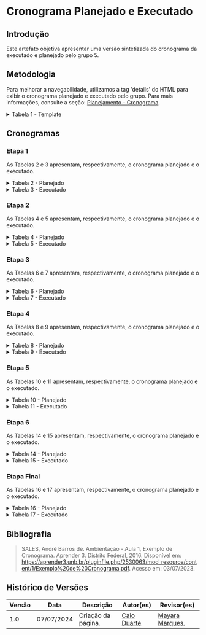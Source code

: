 # Cronograma Planejado e Executado

## Introdução

Este artefato objetiva apresentar uma versão sintetizada do cronograma da executado e planejado pelo grupo 5.

## Metodologia

Para melhorar a navegabilidade, utilizamos a tag 'details' do HTML para exibir o cronograma planejado e executado pelo grupo. Para mais informações, consulte a seção: <a href="./../Planejamento/Cronograma.md">Planejamento - Cronograma</a>.

<details>

<summary> Tabela 1 - Template </summary>

<center>

<table>
    <tr>
        <td>Atividade</td>
        <td>Período de Desenvolvimento</td>
        <td>Responsáveis</td>
        <td>Período de Revisão</td>
        <td>Revisores</td>
    </tr>
    <tr>
        <td>*Descreva a atividade*</td>
        <td>Início: DD/MM  Fim: DD/MM</td>
        <td><a href="#">Nome 1</a>, <a href="#">Nome 2</a></td>
        <td>Início: DD/MM  Fim: DD/MM</td>
        <td><a href="#">Revisor 1</a>, <a href="#">Revisor 2</a></td>
    </tr>
    <tr>
        <td>*Outra atividade*</td>
        <td>Início: DD/MM  Fim: DD/MM</td>
        <td><a href="#">Nome 3</a></td>
        <td>Início: DD/MM  Fim: DD/MM</td>
        <td><a href="#">Revisor 3</a></td>
    </tr>
</table>

<font>Fonte: <a href='https://github.com/caioduart3'>Caio Duarte</a></font>

</center>

</details>

## Cronogramas

### Etapa 1

As Tabelas 2 e 3 apresentam, respectivamente, o cronograma planejado e o executado.

<details>

<summary> Tabela 2 - Planejado </summary>

<center>

<table>
    <tr>
        <td>Atividade</td>
        <td>Período de Desenvolvimento</td>
        <td>Responsáveis</td>
        <td>Revisão</td>
        <td>Revisores</td>
    </tr>
    <tr>
        <td>Selecionar app</td>
        <td>Início: 25/03  Fim: 09/04</td>
        <td><a href="https://github.com/caioduart3">Caio Duarte</a>, <a href="https://github.com/GabrielSPinto">Gabriel Pinto</a>, <a href="https://github.com/joaofmoreiraa">João Félix</a>, <a href="https://github.com/felixlaryssa">Laryssa Felix</a>, <a href="https://github.com/LeticiaMonteiroo">Letícia Monteiro</a>, <a href="https://github.com/ludmilaaysha">Ludmila Nunes</a> e <a href="https://github.com/maymarquee">Mayara Marques</a></td>
        <td>Início: 09/04  Fim: 09/04</td>
        <td><a href="https://github.com/GabrielSPinto">Gabriel Pinto</a></td>
    </tr>
    <tr>
        <td>Selecionar ferramentas do projeto</td>
        <td>Início: 06/04  Fim: 12/04</td>
        <td><a href="https://github.com/GabrielSPinto">Gabriel Pinto</a></td>
        <td>Início: 12/04  Fim: 12/04</td>
        <td><a href="https://github.com/maymarquee">Mayara Marques</a></td>
    </tr>
    <tr>
        <td>Elaboração do cronograma</td>
        <td>Início: 09/04  Fim: 12/04</td>
        <td><a href="https://github.com/joaofmoreiraa">João Félix</a> e <a href="https://github.com/felixlaryssa">Laryssa Felix</a></td>
        <td>Início: 12/04  Fim: 12/04</td>
        <td><a href="https://github.com/LeticiaMonteiroo">Letícia Monteiro</a></td>
    </tr>
    <tr>
        <td>Construção do Rich Picture</td>
        <td>Início: 09/04  Fim: 12/04</td>
        <td><a href="https://github.com/ludmilaaysha">Ludmila Nunes</a></td>
        <td>Início: 12/04  Fim: 12/04</td>
        <td><a href="https://github.com/felixlaryssa">Laryssa Felix</a></td>
    </tr>
    <tr>
        <td>Documentação da equipe</td>
        <td>Início: 09/04  Fim: 12/04</td>
        <td>
        <a href="https://github.com/caioduart3">Caio Duarte</a>, <a href="https://github.com/GabrielSPinto">Gabriel Pinto</a>, <a href="https://github.com/joaofmoreiraa">João Félix</a> , <a href="https://github.com/felixlaryssa">Laryssa Felix</a>, <a href="https://github.com/LeticiaMonteiroo">Letícia Monteiro</a>, <a href="https://github.com/ludmilaaysha">Ludmila Nunes</a> e <a href="https://github.com/maymarquee">Mayara Marques</a>
        </td>
        <td>Início: 12/04  Fim: 12/04</td>
        <td><a href="https://github.com/joaofmoreiraa">João Félix</a></td>
    </tr>
    <tr>
        <td>Implementar GitPage</td>
        <td>Início: 09/04  Fim: 12/04</td>
        <td><a href="https://github.com/caioduart3">Caio Duarte</a>, <a href="https://github.com/LeticiaMonteiroo">Letícia Monteiro</a>, <a href="https://github.com/maymarquee">Mayara Marques</a></td>
        <td>Início: 12/04  Fim: 12/04</td>
        <td><a href="https://github.com/ludmilaaysha">Ludmila Nunes</a></td>
    </tr>
    <tr>
        <td>Gravar apresentação</td>
        <td>Início: 13/04  Fim: 13/04</td>
        <td><a href="https://github.com/caioduart3">Caio Duarte</a>, <a href="https://github.com/GabrielSPinto">Gabriel Pinto</a>, <a href="https://github.com/joaofmoreiraa">João Félix</a>, <a href="https://github.com/felixlaryssa">Laryssa Felix</a>, <a href="https://github.com/LeticiaMonteiroo">Letícia Monteiro</a>, <a href="https://github.com/ludmilaaysha">Ludmila Nunes</a> e <a href="https://github.com/maymarquee">Mayara Marques</a></td>
        <td>Início: 13/04  Fim: 13/04</td>
        <td><a href="https://github.com/maymarquee">Mayara Marques</a></td>
    </tr>
    <tr>
        <td>Correção pós Inspeção do grupo 4</td>
        <td>Início: 14/04  Fim: 15/04</td>
        <td><a href="https://github.com/caioduart3">Caio Duarte</a>, <a href="https://github.com/GabrielSPinto">Gabriel Pinto</a>, <a href="https://github.com/joaofmoreiraa">João Félix</a> , <a href="https://github.com/felixlaryssa">Laryssa Felix</a>, <a href="https://github.com/LeticiaMonteiroo">Letícia Monteiro</a>, <a href="https://github.com/ludmilaaysha">Ludmila Nunes</a> e <a href="https://github.com/maymarquee">Mayara Marques</a></td>
        <td>Início: 15/04  Fim: 15/04</td>
        <td><a href="https://github.com/caioduart3">Caio Duarte</a></td>
    </tr>
    <tr>
        <td>Correção pós apresentação</td>
        <td>Início: 16/04  Fim: 18/04</td>
        <td><a href="https://github.com/caioduart3">Caio Duarte</a>, <a href="https://github.com/GabrielSPinto">Gabriel Pinto</a>, <a href="https://github.com/joaofmoreiraa">João Félix</a>, <a href="https://github.com/felixlaryssa">Laryssa Felix</a>, <a href="https://github.com/LeticiaMonteiroo">Letícia Monteiro</a>, <a href="https://github.com/ludmilaaysha">Ludmila Nunes</a> e <a href="https://github.com/maymarquee">Mayara Marques</a></td>
        <td>Início: 18/04  Fim: 18/04</td>
        <td><a href="https://github.com/GabrielSPinto">Gabriel Pinto</a></td>
    </tr>
</table>

<font>Fonte: <a href='https://github.com/caioduart3'>Caio Duarte</a></font>

</center>

</details>

<details>

<summary> Tabela 3 - Executado </summary>

<center>
<table>
    <tr>
        <td>Atividade</td>
        <td>Período de Desenvolvimento</td>
        <td>Responsáveis</td>
        <td>Revisão</td>
        <td>Revisores</td>
    </tr>
    <tr>
        <td>Selecionar app</td>
        <td>Início: 25/03  Fim: 09/04</td>
        <td><a href="https://github.com/caioduart3">Caio Duarte</a>, <a href="https://github.com/GabrielSPinto">Gabriel Pinto</a>, <a href="https://github.com/joaofmoreiraa">João Félix</a>, <a href="https://github.com/felixlaryssa">Laryssa Felix</a>, <a href="https://github.com/LeticiaMonteiroo">Letícia Monteiro</a>, <a href="https://github.com/ludmilaaysha">Ludmila Nunes</a> e <a href="https://github.com/maymarquee">Mayara Marques</a></td>
        <td>Início: 09/04  Fim: 09/04</td>
        <td><a href="https://github.com/GabrielSPinto">Gabriel Pinto</a></td>
    </tr>
    <tr>
        <td>Selecionar ferramentas do projeto</td>
        <td>Início: 06/04  Fim: 12/04</td>
        <td><a href="https://github.com/GabrielSPinto">Gabriel Pinto</a></td>
        <td>Início: 12/04  Fim: 12/04</td>
        <td><a href="https://github.com/caioduart3">Caio Duarte</a></td>
    </tr>
    <tr>
        <td>Elaboração do cronograma</td>
        <td>Início: 09/04  Fim: 12/04</td>
        <td><a href="https://github.com/joaofmoreiraa">João Félix</a> e <a href="https://github.com/felixlaryssa">Laryssa Felix</a></td>
        <td>Início: 12/04  Fim: 12/04</td>
        <td><a href="https://github.com/LeticiaMonteiroo">Letícia Monteiro</a></td>
    </tr>
    <tr>
        <td>Construção do Rich Picture</td>
        <td>Início: 09/04  Fim: 12/04</td>
        <td><a href="https://github.com/ludmilaaysha">Ludmila Nunes</a></td>
        <td>Início: 12/04  Fim: 12/04</td>
        <td><a href="https://github.com/felixlaryssa">Laryssa Felix</a></td>
    </tr>
    <tr>
        <td>Documentação da equipe</td>
        <td>Início: 09/04  Fim: 12/04</td>
        <td><a href="https://github.com/caioduart3">Caio Duarte</a>, <a href="https://github.com/GabrielSPinto">Gabriel Pinto</a>, <a href="https://github.com/joaofmoreiraa">João Félix</a>, <a href="https://github.com/felixlaryssa">Laryssa Felix</a>, <a href="https://github.com/LeticiaMonteiroo">Letícia Monteiro</a>, <a href="https://github.com/ludmilaaysha">Ludmila Nunes</a> e <a href="https://github.com/maymarquee">Mayara Marques</a></td>
        <td>Início: 12/04  Fim: 12/04</td>
        <td><a href="https://github.com/joaofmoreiraa">João Félix</a></td>
    </tr>
    <tr>
        <td>Implementar GitPage</td>
        <td>Início: 09/04  Fim: 12/04</td>
        <td><a href="https://github.com/caioduart3">Caio Duarte</a>, <a href="https://github.com/LeticiaMonteiroo">Letícia Monteiro</a>, <a href="https://github.com/maymarquee">Mayara Marques</a></td>
        <td>Início: 12/04  Fim: 12/04</td>
        <td><a href="https://github.com/ludmilaaysha">Ludmila Nunes</a></td>
    </tr>
    <tr>
        <td>Gravar apresentação</td>
        <td>Início: 13/04  Fim: 13/04</td>
        <td><a href="https://github.com/caioduart3">Caio Duarte</a>, <a href="https://github.com/GabrielSPinto">Gabriel Pinto</a>, <a href="https://github.com/joaofmoreiraa">João Félix</a>, <a href="https://github.com/felixlaryssa">Laryssa Felix</a>, <a href="https://github.com/LeticiaMonteiroo">Letícia Monteiro</a>, <a href="https://github.com/ludmilaaysha">Ludmila Nunes</a> e <a href="https://github.com/maymarquee">Mayara Marques</a></td>
        <td>Início: 13/04  Fim: 13/04</td>
        <td><a href="https://github.com/maymarquee">Mayara Marques</a></td>
    </tr>
    <tr>
        <td>Correção pós Inspeção do grupo 4</td>
        <td>Início: 14/04  Fim: 15/04</td>
        <td><a href="https://github.com/caioduart3">Caio Duarte</a>, <a href="https://github.com/GabrielSPinto">Gabriel Pinto</a>, <a href="https://github.com/joaofmoreiraa">João Félix</a>, <a href="https://github.com/felixlaryssa">Laryssa Felix</a>, <a href="https://github.com/LeticiaMonteiroo">Letícia Monteiro</a>, <a href="https://github.com/ludmilaaysha">Ludmila Nunes</a> e <a href="https://github.com/maymarquee">Mayara Marques</a></td>
        <td>Início: 15/04  Fim: 15/04</td>
        <td><a href="https://github.com/caioduart3">Caio Duarte</a></td>
    </tr>
    <tr>
        <td>Correção pós apresentação</td>
        <td>Início: 16/04  Fim: 18/04</td>
        <td><a href="https://github.com/caioduart3">Caio Duarte</a>, <a href="https://github.com/GabrielSPinto">Gabriel Pinto</a>, <a href="https://github.com/joaofmoreiraa">João Félix</a>, <a href="https://github.com/felixlaryssa">Laryssa Felix</a>, <a href="https://github.com/LeticiaMonteiroo">Letícia Monteiro</a>, <a href="https://github.com/ludmilaaysha">Ludmila Nunes</a> e <a href="https://github.com/maymarquee">Mayara Marques</a></td>
        <td>Início: 18/04  Fim: 18/04</td>
        <td><a href="https://github.com/GabrielSPinto">Gabriel Pinto</a></td>
    </tr>
</table>

<font>Fonte: <a href='https://github.com/caioduart3'>Caio Duarte</a></font>

</center>

</details>

### Etapa 2

As Tabelas 4 e 5 apresentam, respectivamente, o cronograma planejado e o executado.

<details>

<summary> Tabela 4 - Planejado </summary>

<center>

<table>
    <tr>
        <td>Atividade</td>
        <td>Período de Desenvolvimento</td>
        <td>Responsáveis</td>
        <td>Revisão</td>
        <td>Revisores</td>
    </tr>
    <tr>
        <td>Desenvolvimento de personas e levantamento de perfis de usuários</td>
        <td>Início: 13/04 Fim: 17/04</td>
        <td><a href="https://github.com/caioduart3">Caio Duarte</a> e <a href="https://github.com/GabrielSPinto">Gabriel Pinto</a></td>
        <td>Início: 17/04 Fim: 17/04</td>
        <td><a href="https://github.com/maymarquee">Mayara Marques</a></td>
    </tr>
    <tr>
        <td>Estudo das técnicas de elicitação e definição das utilizadas no projeto</td>
        <td>Início: 17/04 Fim: 18/04</td>
        <td><a href="https://github.com/joaofmoreiraa">João Félix</a>, <a href="https://github.com/felixlaryssa">Laryssa Felix</a> e <a href="https://github.com/LeticiaMonteiroo">Letícia Monteiro</a></td>
        <td>Início: 18/04 Fim: 18/04</td>
        <td><a href="https://github.com/GabrielSPinto">Gabriel Pinto</a></td>
    </tr>
    <tr>
        <td>Sessão de brainstorming para elicitação de requisitos</td>
        <td>Início: 19/04 Fim: 20/04</td>
        <td><a href="https://github.com/caioduart3">Caio Duarte</a>, <a href="https://github.com/GabrielSPinto">Gabriel Pinto</a>, <a href="https://github.com/joaofmoreiraa">João Félix</a>, <a href="https://github.com/felixlaryssa">Laryssa Felix</a>, <a href="https://github.com/LeticiaMonteiroo">Letícia Monteiro</a>, <a href="https://github.com/ludmilaaysha">Ludmila Nunes</a> e <a href="https://github.com/maymarquee">Mayara Marques</a></td>
        <td>Início: 20/04 Fim: 20/04</td>
        <td><a href="https://github.com/joaofmoreiraa">João Félix</a></td>
    </tr>
    <tr>
        <td>Reflexão individual sobre requisitos (introspecção)</td>
        <td>Início: 21/04 Fim: 21/04</td>
        <td><a href="https://github.com/caioduart3">Caio Duarte</a>, <a href="https://github.com/GabrielSPinto">Gabriel Pinto</a>, <a href="https://github.com/joaofmoreiraa">João Félix</a>, <a href="https://github.com/felixlaryssa">Laryssa Felix</a>, <a href="https://github.com/LeticiaMonteiroo">Letícia Monteiro</a>, <a href="https://github.com/ludmilaaysha">Ludmila Nunes</a> e <a href="https://github.com/maymarquee">Mayara Marques</a></td>
        <td>Início: 22/04 Fim: 22/04</td>
        <td><a href="https://github.com/felixlaryssa">Laryssa Felix</a></td>
    </tr>
    <tr>
        <td>Realização de entrevistas para levantamento de requisitos</td>
        <td>Início: 22/04 Fim: 22/04</td>
        <td><a href="https://github.com/caioduart3">Caio Duarte</a>, <a href="https://github.com/GabrielSPinto">Gabriel Pinto</a>, <a href="https://github.com/joaofmoreiraa">João Félix</a>, <a href="https://github.com/felixlaryssa">Laryssa Felix</a>, <a href="https://github.com/LeticiaMonteiroo">Letícia Monteiro</a>, <a href="https://github.com/ludmilaaysha">Ludmila Nunes</a> e <a href="https://github.com/maymarquee">Mayara Marques</a></td>
        <td>Início: 23/04 Fim: 23/04</td>
        <td><a href="https://github.com/LeticiaMonteiroo">Letícia Monteiro</a></td>
    </tr>
    <tr>
        <td>Estudo das técnicas de priorização e seleção para o projeto</td>
        <td>Início: 23/04 Fim: 23/04</td>
        <td><a href="https://github.com/LeticiaMonteiroo">Letícia Monteiro</a> e <a href="https://github.com/ludmilaaysha">Ludmila Nunes</a></td>
        <td>Início: 24/04 Fim: 24/04</td>
        <td><a href="https://github.com/ludmilaaysha">Ludmila Nunes</a></td>
    </tr>
    <tr>
        <td>Aplicação das técnicas de priorização de requisitos escolhidas pela equipe</td>
        <td>Início: 24/04 Fim: 25/04</td>
        <td><a href="https://github.com/maymarquee">Mayara Marques</a> e <a href="https://github.com/caioduart3">Caio Duarte</a></td>
        <td>Início: 25/04 Fim: 25/04</td>
        <td><a href="https://github.com/GabrielSPinto">Gabriel Pinto</a></td>
    </tr>
    <tr>
        <td>Observação direta para coleta de requisitos</td>
        <td>Início: 26/04 Fim: 28/04</td>
        <td><a href="https://github.com/GabrielSPinto">Gabriel Pinto</a> e <a href="https://github.com/joaofmoreiraa">João Félix</a></td>
        <td>Início: 28/04 Fim: 28/04</td>
        <td><a href="https://github.com/caioduart3">Caio Duarte</a></td>
    </tr>
    <tr>
        <td>Gravar Apresentação</td>
        <td>Início: 29/04 Fim: 29/04</td>
        <td><a href="https://github.com/caioduart3">Caio Duarte</a>, <a href="https://github.com/GabrielSPinto">Gabriel Pinto</a>, <a href="https://github.com/joaofmoreiraa">João Félix</a>, <a href="https://github.com/felixlaryssa">Laryssa Felix</a>, <a href="https://github.com/LeticiaMonteiroo">Letícia Monteiro</a>, <a href="https://github.com/ludmilaaysha">Ludmila Nunes</a> e <a href="https://github.com/maymarquee">Mayara Marques</a></td>
        <td>Início: 26/04 Fim: 26/04</td>
        <td><a href="https://github.com/caioduart3">Caio Duarte</a>, <a href="https://github.com/GabrielSPinto">Gabriel Pinto</a>, <a href="https://github.com/joaofmoreiraa">João Félix</a>, <a href="https://github.com/felixlaryssa">Laryssa Felix</a>, <a href="https://github.com/LeticiaMonteiroo">Letícia Monteiro</a>, <a href="https://github.com/ludmilaaysha">Ludmila Nunes</a> e <a href="https://github.com/maymarquee">Mayara Marques</a></td>
    </tr>
    <tr>
        <td>Correção pós Inspeção do grupo 4</td>
        <td>Início: 27/04  Fim: 28/04</td>
        <td><a href="https://github.com/caioduart3">Caio Duarte</a>, <a href="https://github.com/GabrielSPinto">Gabriel Pinto</a>, <a href="https://github.com/joaofmoreiraa">João Félix</a>, <a href="https://github.com/felixlaryssa">Laryssa Felix</a>, <a href="https://github.com/LeticiaMonteiroo">Letícia Monteiro</a>, <a href="https://github.com/ludmilaaysha">Ludmila Nunes</a> e <a href="https://github.com/maymarquee">Mayara Marques</a></td>
        <td>Início: 15/04  Fim: 15/04</td>
        <td><a href="https://github.com/caioduart3">Caio Duarte</a></td>
    </tr>
    <tr>
        <td>Ajustes e correções pós-apresentação</td>
        <td>Início: 30/04 Fim: 01/05</td>
        <td><a href="https://github.com/caioduart3">Caio Duarte</a>, <a href="https://github.com/GabrielSPinto">Gabriel Pinto</a>, <a href="https://github.com/joaofmoreiraa">João Félix</a>, <a href="https://github.com/felixlaryssa">Laryssa Felix</a>, <a href="https://github.com/LeticiaMonteiroo">Letícia Monteiro</a>, <a href="https://github.com/ludmilaaysha">Ludmila Nunes</a> e <a href="https://github.com/maymarquee">Mayara Marques</a></td>
        <td>Início: 02/05 Fim: 02/05</td>
        <td><a href="https://github.com/caioduart3">Caio Duarte</a>, <a href="https://github.com/GabrielSPinto">Gabriel Pinto</a>, <a href="https://github.com/joaofmoreiraa">João Félix</a>, <a href="https://github.com/felixlaryssa">Laryssa Felix</a>, <a href="https://github.com/LeticiaMonteiroo">Letícia Monteiro</a>, <a href="https://github.com/ludmilaaysha">Ludmila Nunes</a> e <a href="https://github.com/maymarquee">Mayara Marques</a></td>
    </tr>
</table>

<font>Fonte: <a href='https://github.com/caioduart3'>Caio Duarte</a></font>

</center>

</details>

<details>

<summary> Tabela 5 - Executado </summary>

<center>

<table>
    <tr>
        <td>Atividade</td>
        <td>Período de Desenvolvimento</td>
        <td>Responsáveis</td>
        <td>Revisão</td>
        <td>Revisores</td>
    </tr>
    <tr>
        <td>Desenvolvimento de personas e levantamento de perfis de usuários</td>
        <td>Início: 13/04 Fim: 01/05</td>
        <td><a href="https://github.com/caioduart3">Caio Duarte</a> e <a href="https://github.com/GabrielSPinto">Gabriel Pinto</a></td>
        <td>Início: 02/05 Fim: 02/05</td>
        <td><a href="https://github.com/maymarquee">Mayara Marques</a>, <a href="https://github.com/felixlaryssa">Laryssa Felix</a></td>
    </tr>
    <tr>
        <td>Estudo das técnicas de elicitação e definição das utilizadas no projeto</td>
        <td>Início: 17/04 Fim: 20/04</td>
        <td><a href="https://github.com/caioduart3">Caio Duarte</a>, <a href="https://github.com/GabrielSPinto">Gabriel Pinto</a>, <a href="https://github.com/joaofmoreiraa">João Félix</a>, <a href="https://github.com/felixlaryssa">Laryssa Felix</a>, <a href="https://github.com/LeticiaMonteiroo">Letícia Monteiro</a>, <a href="https://github.com/ludmilaaysha">Ludmila Nunes</a> e <a href="https://github.com/maymarquee">Mayara Marques</a></td>
        <td>Início: 23/04 Fim: 23/04</td>
        <td><a href="https://github.com/GabrielSPinto">Gabriel Pinto</a></td>
    </tr>
    <tr>
        <td>Aplicação da técnica de elicitação de requisitos: Análise de Interface</td>
        <td>Início: 02/05 Fim: 02/05</td>
        <td><a href="https://github.com/maymarquee">Mayara Marques</a></td>
        <td>Início: 02/05 Fim: 02/05</td>
        <td><a href="https://github.com/joaofmoreiraa">João Félix</a></td>
    </tr>
    <tr>
        <td>Aplicação da técnica de elicitação de requisitos: Brainstorming</td>
        <td>Início: 24/04 Fim: 24/04</td>
        <td><a href="https://github.com/caioduart3">Caio Duarte</a>, <a href="https://github.com/GabrielSPinto">Gabriel Pinto</a>, <a href="https://github.com/joaofmoreiraa">João Félix</a>, <a href="https://github.com/felixlaryssa">Laryssa Felix</a>, <a href="https://github.com/LeticiaMonteiroo">Letícia Monteiro</a>, <a href="https://github.com/ludmilaaysha">Ludmila Nunes</a> e <a href="https://github.com/maymarquee">Mayara Marques</a></td>
        <td>Início: 25/04 Fim: 25/04</td>
        <td><a href="https://github.com/GabrielSPinto">Gabriel Pinto</a> e <a href="https://github.com/maymarquee">Mayara Marques</a></td>
    </tr>
    <tr>
        <td>Aplicação da técnica de elicitação de requisitos: Introspecção</td>
        <td>Início: 27/04 Fim: 27/04</td>
        <td><a href="https://github.com/caioduart3">Caio Duarte</a>, <a href="https://github.com/LeticiaMonteiroo">Letícia Monteiro</a></td>
        <td>Início: 02/05 Fim: 02/05</td>
        <td><a href="https://github.com/caioduart3">Caio Duarte</a>, <a href="https://github.com/felixlaryssa">Laryssa Felix</a> e  <a href="https://github.com/maymarquee">Mayara Marques</a></td>
    </tr>
    <tr>
        <td>Aplicação da técnica de elicitação de requisitos: Questionário</td>
        <td>Início: 23/04 Fim: 02/05</td>
        <td><a href="https://github.com/caioduart3">Caio Duarte</a>, <a href="https://github.com/LeticiaMonteiroo">Letícia Monteiro</a></td>
        <td>Início: 02/05 Fim: 02/05</td>
        <td><a href="https://github.com/caioduart3">Caio Duarte</a>, <a href="https://github.com/felixlaryssa">Laryssa Felix</a> e  <a href="https://github.com/maymarquee">Mayara Marques</a></td>
    </tr>
    <tr>
        <td>Aplicação da técnica de elicitação de requisitos: Entrevista</td>
        <td>Início: 30/04 Fim: 01/05</td>
        <td><a href="https://github.com/joaofmoreiraa">João Félix</a>, <a href="https://github.com/felixlaryssa">Laryssa Felix</a>, <a href="https://github.com/LeticiaMonteiroo">Letícia Monteiro</a>, <a href="https://github.com/ludmilaaysha">Ludmila Nunes</a></td>
        <td>Início: 01/05 Fim: 01/05</td>
        <td><a href="https://github.com/LeticiaMonteiroo">Letícia Monteiro</a></td>
    </tr>
    <tr>
        <td>Estudo das técnicas de priorização e seleção para o projeto</td>
        <td>Início: 25/04 Fim: 01/05</td>
        <td><a href="https://github.com/caioduart3">Caio Duarte</a>, <a href="https://github.com/GabrielSPinto">Gabriel Pinto</a>, <a href="https://github.com/joaofmoreiraa">João Félix</a>, <a href="https://github.com/felixlaryssa">Laryssa Felix</a>, <a href="https://github.com/LeticiaMonteiroo">Letícia Monteiro</a>, <a href="https://github.com/ludmilaaysha">Ludmila Nunes</a> e <a href="https://github.com/maymarquee">Mayara Marques</a></td>
        <td>Início: 01/05 Fim: 01/05</td>
        <td><a href="https://github.com/ludmilaaysha">Ludmila Nunes</a></td>
    </tr>
    <tr>
        <td>Observação direta para coleta de requisitos reunidos através das técnicas escolhidas</td>
        <td>Início: 01/05 Fim: 01/05</td>
        <td><a href="https://github.com/maymarquee">Mayara Marques</a></td>
        <td>Início: 02/05 Fim: 02/05</td>
        <td><a href="https://github.com/caioduart3">Caio Duarte</a></td>
    </tr>
    <tr>
        <td>Aplicação da técnica de priorização de requisitos: Votação</td>
        <td>Início: 02/05 Fim: 02/05</td>
        <td><a href="https://github.com/caioduart3">Caio Duarte</a>, <a href="https://github.com/GabrielSPinto">Gabriel Pinto</a>, <a href="https://github.com/joaofmoreiraa">João Félix</a>, <a href="https://github.com/felixlaryssa">Laryssa Felix</a>, <a href="https://github.com/LeticiaMonteiroo">Letícia Monteiro</a>, <a href="https://github.com/ludmilaaysha">Ludmila Nunes</a> e <a href="https://github.com/maymarquee">Mayara Marques</a></td>
        <td>Início: 03/05 Fim: 03/05</td>
        <td><a href="https://github.com/GabrielSPinto">Gabriel Pinto</a></td>
    </tr>
    <tr>
        <td>Aplicação da técnica de priorização de requisitos: Priorização por 3 níveis</td>
        <td>Início: 03/05 Fim: 03/05</td>
        <td><a href="https://github.com/felixlaryssa">Laryssa Felix</a>, <a href="https://github.com/LeticiaMonteiroo">Letícia Monteiro</a> e <a href="https://github.com/ludmilaaysha">Ludmila Nunes</a></td>
        <td>Início: 03/05 Fim: 03/05</td>
        <td><a href="https://github.com/joaofmoreiraa">João Félix</a></td>
    </tr>
    <tr>
        <td>Aplicação da técnica de priorização de requisitos: First Things First</td>
        <td>Início: 03/05 Fim: 03/05</td>
        <td><a href="https://github.com/caioduart3">Caio Duarte</a>, <a href="https://github.com/joaofmoreiraa">João Félix</a> e <a href="https://github.com/maymarquee">Mayara Marques</a></td>
        <td>Início: 03/05 Fim: 03/05</td>
        <td><a href="https://github.com/felixlaryssa">Laryssa Felix</a></td>
    </tr>
    <tr>
        <td>Aplicação da técnica de priorização de requisitos: MosCoW e 100$</td>
        <td>Início: 02/05 Fim: 02/05</td>
        <td><a href="https://github.com/GabrielSPinto">Gabriel Pinto</a></td>
        <td>Início: 03/05 Fim: 03/05</td>
        <td><a href="https://github.com/LeticiaMonteiroo">Letícia Monteiro</a></td>
    </tr>
    <tr>
        <td>Gravar Apresentação</td>
        <td>Início: 04/05 Fim: 04/05</td>
        <td><a href="https://github.com/caioduart3">Caio Duarte</a>, <a href="https://github.com/GabrielSPinto">Gabriel Pinto</a>, <a href="https://github.com/joaofmoreiraa">João Félix</a>, <a href="https://github.com/felixlaryssa">Laryssa Felix</a>, <a href="https://github.com/LeticiaMonteiroo">Letícia Monteiro</a>, <a href="https://github.com/ludmilaaysha">Ludmila Nunes</a> e <a href="https://github.com/maymarquee">Mayara Marques</a></td>
        <td>Início: 04/05 Fim: 04/05</td>
        <td><a href="https://github.com/caioduart3">Caio Duarte</a>, <a href="https://github.com/GabrielSPinto">Gabriel Pinto</a>, <a href="https://github.com/joaofmoreiraa">João Félix</a>, <a href="https://github.com/felixlaryssa">Laryssa Felix</a>, <a href="https://github.com/LeticiaMonteiroo">Letícia Monteiro</a>, <a href="https://github.com/ludmilaaysha">Ludmila Nunes</a> e <a href="https://github.com/maymarquee">Mayara Marques</a></td>
    </tr>
    <tr>
        <td>Inspeção do grupo 6</td>
        <td>Início: 05/05  Fim: 05/05</td>
        <td><a href="https://github.com/caioduart3">Caio Duarte</a>, <a href="https://github.com/GabrielSPinto">Gabriel Pinto</a>, <a href="https://github.com/joaofmoreiraa">João Félix</a>, <a href="https://github.com/felixlaryssa">Laryssa Felix</a>, <a href="https://github.com/LeticiaMonteiroo">Letícia Monteiro</a>, <a href="https://github.com/ludmilaaysha">Ludmila Nunes</a> e <a href="https://github.com/maymarquee">Mayara Marques</a></td>
        <td>Início: 05/05  Fim: 05/05</td>
        <td><a href="https://github.com/caioduart3">Caio Duarte</a>, <a href="https://github.com/GabrielSPinto">Gabriel Pinto</a>, <a href="https://github.com/joaofmoreiraa">João Félix</a>, <a href="https://github.com/felixlaryssa">Laryssa Felix</a>, <a href="https://github.com/LeticiaMonteiroo">Letícia Monteiro</a>, <a href="https://github.com/ludmilaaysha">Ludmila Nunes</a> e <a href="https://github.com/maymarquee">Mayara Marques</a></td>
    </tr>
    <tr>
        <td>Correção pós Inspeção do grupo 4</td>
        <td>Início: 05/05  Fim: 05/05</td>
        <td><a href="https://github.com/caioduart3">Caio Duarte</a>, <a href="https://github.com/GabrielSPinto">Gabriel Pinto</a>, <a href="https://github.com/joaofmoreiraa">João Félix</a>, <a href="https://github.com/felixlaryssa">Laryssa Felix</a>, <a href="https://github.com/LeticiaMonteiroo">Letícia Monteiro</a>, <a href="https://github.com/ludmilaaysha">Ludmila Nunes</a> e <a href="https://github.com/maymarquee">Mayara Marques</a></td>
        <td>Início: 06/05  Fim: 06/05</td>
        <td><a href="https://github.com/caioduart3">Caio Duarte</a>, <a href="https://github.com/GabrielSPinto">Gabriel Pinto</a>, <a href="https://github.com/joaofmoreiraa">João Félix</a>, <a href="https://github.com/felixlaryssa">Laryssa Felix</a>, <a href="https://github.com/LeticiaMonteiroo">Letícia Monteiro</a>, <a href="https://github.com/ludmilaaysha">Ludmila Nunes</a> e <a href="https://github.com/maymarquee">Mayara Marques</a></td>
    </tr>
    <tr>
        <td>Ajustes e correções pós-apresentação</td>
        <td>Início: 06/05 Fim: 08/05</td>
        <td><a href="https://github.com/caioduart3">Caio Duarte</a>, <a href="https://github.com/GabrielSPinto">Gabriel Pinto</a>, <a href="https://github.com/joaofmoreiraa">João Félix</a>, <a href="https://github.com/felixlaryssa">Laryssa Felix</a>, <a href="https://github.com/LeticiaMonteiroo">Letícia Monteiro</a>, <a href="https://github.com/ludmilaaysha">Ludmila Nunes</a> e <a href="https://github.com/maymarquee">Mayara Marques</a></td>
        <td>Início: 09/05 Fim: 09/05</td>
        <td><a href="https://github.com/caioduart3">Caio Duarte</a>, <a href="https://github.com/GabrielSPinto">Gabriel Pinto</a>, <a href="https://github.com/joaofmoreiraa">João Félix</a>, <a href="https://github.com/felixlaryssa">Laryssa Felix</a>, <a href="https://github.com/LeticiaMonteiroo">Letícia Monteiro</a>, <a href="https://github.com/ludmilaaysha">Ludmila Nunes</a> e <a href="https://github.com/maymarquee">Mayara Marques</a></td>
    </tr>
</table>

<font>Fonte: <a href='https://github.com/caioduart3'>Caio Duarte</a></font>

</center>

</details>

### Etapa 3

As Tabelas 6 e 7 apresentam, respectivamente, o cronograma planejado e o executado.

<details>

<summary> Tabela 6 - Planejado </summary>

<center>

<table>
    <tr>
        <td>Atividade</td>
        <td>Período de Desenvolvimento</td>
        <td>Responsáveis</td>
        <td>Revisão</td>
        <td>Revisores</td>
    </tr>
    <tr>
        <td>Modelagem de Requisitos: Cenários</td>
        <td>Início: 22/04 Fim: 26/04</td>
        <td><a href="https://github.com/felixlaryssa">Laryssa Felix</a> e <a href="https://github.com/LeticiaMonteiroo">Letícia Monteiro</a></td>
        <td>Início: 26/04 Fim: 26/04</td>
        <td><a href="https://github.com/joaofmoreiraa">João Félix</a></td>
    </tr>
    <tr>
        <td>Modelagem de Requisitos: Léxico</td>
        <td>Início: 26/04 Fim: 30/05</td>
        <td><a href="https://github.com/ludmilaaysha">Ludmila Nunes</a> e <a href="https://github.com/maymarquee">Mayara Marques</a></td>
        <td>Início: 30/05 Fim: 30/05</td>
        <td><a href="https://github.com/felixlaryssa">Laryssa Felix</a></td>
    </tr>
    <tr>
        <td>Modelagem de Requisitos: Use Case</td>
        <td>Início: 01/05 Fim: 07/05</td>
        <td><a href="https://github.com/caioduart3">Caio Duarte</a> e <a href="https://github.com/GabrielSPinto">Gabriel Pinto</a></td>
        <td>Início: 07/05 Fim: 07/05</td>
        <td><a href="https://github.com/LeticiaMonteiroo">Letícia Monteiro</a></td>
    </tr>
    <tr>
        <td>Modelagem de Requisitos: Especificação Suplementar</td>
        <td>Início: 07/05 Fim: 12/05</td>
        <td><a href="https://github.com/joaofmoreiraa">João Félix</a> e  <a href="https://github.com/felixlaryssa">Laryssa Felix</a></td>
        <td>Início: 14/05 Fim: 15/05</td>
        <td><a href="https://github.com/ludmilaaysha">Ludmila Nunes</a></td>
    </tr>
    <tr>
        <td>Gravar a Apresentação</td>
        <td>Início: 13/05 Fim: 13/05</td>
        <td><a href="https://github.com/caioduart3">Caio Duarte</a>, <a href="https://github.com/GabrielSPinto">Gabriel Pinto</a>, <a href="https://github.com/joaofmoreiraa">João Félix</a>, <a href="https://github.com/felixlaryssa">Laryssa Felix</a>, <a href="https://github.com/LeticiaMonteiroo">Letícia Monteiro</a>, <a href="https://github.com/ludmilaaysha">Ludmila Nunes</a> e <a href="https://github.com/maymarquee">Mayara Marques</a></td>
        <td>Início: 13/05 Fim: 13/05</td>
        <td><a href="https://github.com/caioduart3">Caio Duarte</a>, <a href="https://github.com/GabrielSPinto">Gabriel Pinto</a>, <a href="https://github.com/joaofmoreiraa">João Félix</a> , <a href="https://github.com/felixlaryssa">Laryssa Felix</a>, <a href="https://github.com/LeticiaMonteiroo">Letícia Monteiro</a>, <a href="https://github.com/ludmilaaysha">Ludmila Nunes</a> e <a href="https://github.com/maymarquee">Mayara Marques</a></td>
    </tr>
    <tr>
        <td>Correção pós Inspeção do grupo 4</td>
        <td>Início: 14/05  Fim: 15/05</td>
        <td><a href="https://github.com/caioduart3">Caio Duarte</a>, <a href="https://github.com/GabrielSPinto">Gabriel Pinto</a>, <a href="https://github.com/joaofmoreiraa">João Félix</a>, <a href="https://github.com/felixlaryssa">Laryssa Felix</a>, <a href="https://github.com/LeticiaMonteiroo">Letícia Monteiro</a>, <a href="https://github.com/ludmilaaysha">Ludmila Nunes</a> e <a href="https://github.com/maymarquee">Mayara Marques</a></td>
        <td>Início: 15/05  Fim: 15/05</td>
        <td><a href="https://github.com/felixlaryssa">Laryssa Felix</a></td>
    </tr>
    <tr>
        <td>Correção pós apresentação</td>
        <td>Início: 16/05 Fim: 18/05</td>
        <td><a href="https://github.com/caioduart3">Caio Duarte</a>, <a href="https://github.com/GabrielSPinto">Gabriel Pinto</a>, <a href="https://github.com/joaofmoreiraa">João Félix</a>, <a href="https://github.com/felixlaryssa">Laryssa Felix</a>, <a href="https://github.com/LeticiaMonteiroo">Letícia Monteiro</a>, <a href="https://github.com/ludmilaaysha">Ludmila Nunes</a> e <a href="https://github.com/maymarquee">Mayara Marques</a></td>
        <td>Início: 16/05 Fim: 18/05</td>
        <td><a href="https://github.com/caioduart3">Caio Duarte</a>, <a href="https://github.com/GabrielSPinto">Gabriel Pinto</a>, <a href="https://github.com/joaofmoreiraa">João Félix</a>, <a href="https://github.com/felixlaryssa">Laryssa Felix</a>, <a href="https://github.com/LeticiaMonteiroo">Letícia Monteiro</a>, <a href="https://github.com/ludmilaaysha">Ludmila Nunes</a> e <a href="https://github.com/maymarquee">Mayara Marques</a></td>
    </tr>
</table>

<font>Fonte: <a href='https://github.com/caioduart3'>Caio Duarte</a></font>

</center>

</details>

<details>

<summary> Tabela 7 - Executado </summary>

<center>

<table>
    <tr>
        <td>Atividade</td>
        <td>Período de Desenvolvimento</td>
        <td>Responsáveis</td>
        <td>Revisão</td>
        <td>Revisores</td>
    </tr>
    <tr>
        <td>Modelagem de Requisitos: Cenários</td>
        <td>Início: 13/05 Fim: 17/05</td>
        <td><a href="https://github.com/caioduart3">Caio Duarte</a>, <a href="https://github.com/GabrielSPinto">Gabriel Pinto</a>, <a href="https://github.com/joaofmoreiraa">João Félix</a>, <a href="https://github.com/felixlaryssa">Laryssa Felix</a>, <a href="https://github.com/LeticiaMonteiroo">Letícia Monteiro</a>, <a href="https://github.com/ludmilaaysha">Ludmila Nunes</a> e <a href="https://github.com/maymarquee">Mayara Marques</a></td>
        <td>Início: 18/05 Fim: 18/05</td>
        <td><a href="https://github.com/LeticiaMonteiroo">Letícia Monteiro</a> e <a href="https://github.com/maymarquee">Mayara Marques</a></td>
    </tr>
    <tr>
        <td>Modelagem de Requisitos: Léxico</td>
        <td>Início: 14/05 Fim: 18/05</td>
        <td><a href="https://github.com/caioduart3">Caio Duarte</a>, <a href="https://github.com/GabrielSPinto">Gabriel Pinto</a>, <a href="https://github.com/joaofmoreiraa">João Félix</a>, <a href="https://github.com/felixlaryssa">Laryssa Felix</a>, <a href="https://github.com/LeticiaMonteiroo">Letícia Monteiro</a>, <a href="https://github.com/ludmilaaysha">Ludmila Nunes</a> e <a href="https://github.com/maymarquee">Mayara Marques</a></td>
        <td>Início: 19/05 Fim: 19/05</td>
        <td><a href="https://github.com/ludmilaaysha">Ludmila Nunes</a></td>
    </tr>
    <tr>
        <td>Modelagem de Requisitos: Use Case</td>
        <td>Início: 06/05 Fim: 22/05</td>
        <td><a href="https://github.com/caioduart3">Caio Duarte</a>, <a href="https://github.com/GabrielSPinto">Gabriel Pinto</a>, <a href="https://github.com/joaofmoreiraa">João Félix</a>, <a href="https://github.com/felixlaryssa">Laryssa Felix</a>, <a href="https://github.com/LeticiaMonteiroo">Letícia Monteiro</a>, <a href="https://github.com/ludmilaaysha">Ludmila Nunes</a> e <a href="https://github.com/maymarquee">Mayara Marques</a></td>
        <td>Início: 18/05 Fim: 18/05</td>
        <td><a href="https://github.com/maymarquee">Mayara Marques</a></td>
    </tr>
    <tr>
        <td>Modelagem de Requisitos: Especificação Suplementar</td>
        <td>Início: 14/05 Fim: 18/05</td>
        <td><a href="https://github.com/caioduart3">Caio Duarte</a>, <a href="https://github.com/GabrielSPinto">Gabriel Pinto</a>, <a href="https://github.com/joaofmoreiraa">João Félix</a>, <a href="https://github.com/felixlaryssa">Laryssa Felix</a>, <a href="https://github.com/LeticiaMonteiroo">Letícia Monteiro</a>, <a href="https://github.com/ludmilaaysha">Ludmila Nunes</a> e <a href="https://github.com/maymarquee">Mayara Marques</a></td>
        <td>Início: 18/05 Fim: 18/05</td>
        <td><a href="https://github.com/felixlaryssa">Laryssa Felix</a></td>
    </tr>
    <tr>
        <td>Gravar a Apresentação</td>
        <td>Início: 18/05 Fim: 18/05</td>
        <td><a href="https://github.com/caioduart3">Caio Duarte</a>, <a href="https://github.com/GabrielSPinto">Gabriel Pinto</a>, <a href="https://github.com/joaofmoreiraa">João Félix</a>, <a href="https://github.com/felixlaryssa">Laryssa Felix</a>, <a href="https://github.com/LeticiaMonteiroo">Letícia Monteiro</a>, <a href="https://github.com/ludmilaaysha">Ludmila Nunes</a> e <a href="https://github.com/maymarquee">Mayara Marques</a></td>
        <td>Início: 18/05 Fim: 18/05</td>
        <td><a href="https://github.com/caioduart3">Caio Duarte</a>, <a href="https://github.com/GabrielSPinto">Gabriel Pinto</a>, <a href="https://github.com/joaofmoreiraa">João Félix</a> , <a href="https://github.com/felixlaryssa">Laryssa Felix</a>, <a href="https://github.com/LeticiaMonteiroo">Letícia Monteiro</a>, <a href="https://github.com/ludmilaaysha">Ludmila Nunes</a> e <a href="https://github.com/maymarquee">Mayara Marques</a></td>
    </tr>
    <tr>
        <td>Correção pós Inspeção do grupo 4</td>
        <td>Início: 20/05  Fim: 23/05</td>
        <td><a href="https://github.com/caioduart3">Caio Duarte</a>, <a href="https://github.com/GabrielSPinto">Gabriel Pinto</a>, <a href="https://github.com/joaofmoreiraa">João Félix</a>, <a href="https://github.com/felixlaryssa">Laryssa Felix</a>, <a href="https://github.com/LeticiaMonteiroo">Letícia Monteiro</a>, <a href="https://github.com/ludmilaaysha">Ludmila Nunes</a> e <a href="https://github.com/maymarquee">Mayara Marques</a></td>
        <td>Início: 24/05  Fim: 23/05</td>
        <td><a href="https://github.com/felixlaryssa">Laryssa Felix</a></td>
    </tr>
    <tr>
        <td>Correção pós apresentação</td>
        <td>Início: 20/05 Fim: 25/05</td>
        <td><a href="https://github.com/caioduart3">Caio Duarte</a>, <a href="https://github.com/GabrielSPinto">Gabriel Pinto</a>, <a href="https://github.com/joaofmoreiraa">João Félix</a>, <a href="https://github.com/felixlaryssa">Laryssa Felix</a>, <a href="https://github.com/LeticiaMonteiroo">Letícia Monteiro</a>, <a href="https://github.com/ludmilaaysha">Ludmila Nunes</a> e <a href="https://github.com/maymarquee">Mayara Marques</a></td>
        <td>Início: 26/05 Fim: 26/05</td>
        <td><a href="https://github.com/caioduart3">Caio Duarte</a>, <a href="https://github.com/GabrielSPinto">Gabriel Pinto</a>, <a href="https://github.com/joaofmoreiraa">João Félix</a>, <a href="https://github.com/felixlaryssa">Laryssa Felix</a>, <a href="https://github.com/LeticiaMonteiroo">Letícia Monteiro</a>, <a href="https://github.com/ludmilaaysha">Ludmila Nunes</a> e <a href="https://github.com/maymarquee">Mayara Marques</a></td>
    </tr>
</table>

<font>Fonte: <a href='https://github.com/caioduart3'>Caio Duarte</a></font>

</center>

</details>

### Etapa 4

As Tabelas 8 e 9 apresentam, respectivamente, o cronograma planejado e o executado.

<details>

<summary> Tabela 8 - Planejado </summary>

<center>

<table>
    <tr>
        <td>Responsáveis</td>
        <td>Revisão</td>
        <td>Revisores</td>
        <td></td>
        <td></td>
    </tr>
    <tr>
        <td>Modelagem de Requisitos - Ágil: NFR Framework</td>
        <td>Início: 16/05  Fim: 19/05</td>
        <td><a href="https://github.com/LeticiaMonteiroo">Letícia Monteiro</a> e <a href="https://github.com/ludmilaaysha">Ludmila Nunes</a></td>
        <td>Início: 19/05  Fim: 19/05</td>
        <td><a href="https://github.com/maymarquee">Mayara Marques</a></td>
    </tr>
    <tr>
        <td>Modelagem de Requisitos - Ágil: Backlogs</td>
        <td>Início: 19/05  Fim: 22/05</td>
        <td><a href="https://github.com/maymarquee">Mayara Marques</a> e <a href="https://github.com/caioduart3">Caio Duarte</a></td>
        <td>Início: 22/05  Fim: 22/05</td>
        <td><a href="https://github.com/caioduart3">Caio Duarte</a></td>
    </tr>
    <tr>
        <td>Modelagem de Requisitos - Ágil: Histórias de Usuário</td>
        <td>Início: 22/05  Fim: 25/05</td>
        <td><a href="https://github.com/GabrielSPinto">Gabriel Pinto</a> e <a href="https://github.com/joaofmoreiraa">João Félix</a></td>
        <td>Início: 25/05  Fim: 25/05</td>
        <td><a href="https://github.com/GabrielSPinto">Gabriel Pinto</a></td>
    </tr>
    <tr>
        <td>Gravar a Apresentação</td>
        <td>Início: 26/05  Fim: 26/05</td>
        <td><a href="https://github.com/caioduart3">Caio Duarte</a>, <a href="https://github.com/GabrielSPinto">Gabriel Pinto</a>, <a href="https://github.com/joaofmoreiraa">João Félix</a>, <a href="https://github.com/felixlaryssa">Laryssa Felix</a>, <a href="https://github.com/LeticiaMonteiroo">Letícia Monteiro</a>, <a href="https://github.com/ludmilaaysha">Ludmila Nunes</a> e <a href="https://github.com/maymarquee">Mayara Marques</a></td>
        <td>Início: 26/05  Fim: 26/05</td>
        <td><a href="https://github.com/caioduart3">Caio Duarte</a>, <a href="https://github.com/GabrielSPinto">Gabriel Pinto</a>, <a href="https://github.com/joaofmoreiraa">João Félix</a>, <a href="https://github.com/felixlaryssa">Laryssa Felix</a>, <a href="https://github.com/LeticiaMonteiroo">Letícia Monteiro</a>, <a href="https://github.com/ludmilaaysha">Ludmila Nunes</a> e <a href="https://github.com/maymarquee">Mayara Marques</a></td>
    </tr>
    <tr>
        <td>Correção pós Inspeção do grupo 4</td>
        <td>Início: 27/05  Fim: 28/05</td>
        <td><a href="https://github.com/caioduart3">Caio Duarte</a>, <a href="https://github.com/GabrielSPinto">Gabriel Pinto</a>, <a href="https://github.com/joaofmoreiraa">João Félix</a>, <a href="https://github.com/felixlaryssa">Laryssa Felix</a>, <a href="https://github.com/LeticiaMonteiroo">Letícia Monteiro</a>, <a href="https://github.com/ludmilaaysha">Ludmila Nunes</a> e <a href="https://github.com/maymarquee">Mayara Marques</a></td>
        <td>Início: 28/05  Fim: 28/05</td>
        <td><a href="https://github.com/caioduart3">Caio Duarte</a></td>
    </tr>
    <tr>
        <td>Correção pós apresentação</td>
        <td>Início: 30/05  Fim: 01/06</td>
        <td><a href="https://github.com/caioduart3">Caio Duarte</a>, <a href="https://github.com/GabrielSPinto">Gabriel Pinto</a>, <a href="https://github.com/joaofmoreiraa">João Félix</a>, <a href="https://github.com/felixlaryssa">Laryssa Felix</a>, <a href="https://github.com/LeticiaMonteiroo">Letícia Monteiro</a>, <a href="https://github.com/ludmilaaysha">Ludmila Nunes</a> e <a href="https://github.com/maymarquee">Mayara Marques</a></td>
        <td>Início: 01/06  Fim: 01/06</td>
        <td><a href="https://github.com/caioduart3">Caio Duarte</a>, <a href="https://github.com/GabrielSPinto">Gabriel Pinto</a>, <a href="https://github.com/joaofmoreiraa">João Félix</a>, <a href="https://github.com/felixlaryssa">Laryssa Felix</a>, <a href="https://github.com/LeticiaMonteiroo">Letícia Monteiro</a>, <a href="https://github.com/ludmilaaysha">Ludmila Nunes</a> e <a href="https://github.com/maymarquee">Mayara Marques</a></td>
    </tr>
</table>

<font>Fonte: <a href='https://github.com/caioduart3'>Caio Duarte</a></font>

</center>

</details>

<details>

<summary> Tabela 9 - Executado </summary>

<center>

<table>
    <tr>
        <td>Atividade</td>
        <td>Período de desenvolvimento</td>
        <td>Responsáveis</td>
        <td>Revisão</td>
        <td>Revisores</td>
    </tr>
    <tr>
        <td>Modelagem de Requisitos - Ágil: NFR Framework</td>
        <td>Início: 28/05  Fim: 31/05</td>
        <td><a href="https://github.com/caioduart3">Caio Duarte</a>, <a href="https://github.com/GabrielSPinto">Gabriel Pinto</a>, <a href="https://github.com/joaofmoreiraa">João Félix</a>, <a href="https://github.com/felixlaryssa">Laryssa Felix</a>, <a href="https://github.com/LeticiaMonteiroo">Letícia Monteiro</a>, <a href="https://github.com/ludmilaaysha">Ludmila Nunes</a> e <a href="https://github.com/maymarquee">Mayara Marques</a></td>
        <td>Início: 31/05  Fim: 01/06</td>
        <td><a href="https://github.com/caioduart3">Caio Duarte</a> e <a href="https://github.com/maymarquee">Mayara Marques</a></td>
    </tr>
    <tr>
        <td>Modelagem de Requisitos - Ágil: Backlogs</td>
        <td>Início: 28/05  Fim: 30/05</td>
        <td><a href="https://github.com/caioduart3">Caio Duarte</a>, <a href="https://github.com/GabrielSPinto">Gabriel Pinto</a>, <a href="https://github.com/joaofmoreiraa">João Félix</a>, <a href="https://github.com/felixlaryssa">Laryssa Felix</a>, <a href="https://github.com/LeticiaMonteiroo">Letícia Monteiro</a>, <a href="https://github.com/ludmilaaysha">Ludmila Nunes</a> e <a href="https://github.com/maymarquee">Mayara Marques</a></td>
        <td>Início: 31/05  Fim: 01/06</td>
        <td><a href="https://github.com/ludmilaaysha">Ludmila Nunes</a></td>
    </tr>
    <tr>
        <td>Modelagem de Requisitos - Ágil: Histórias de Usuário</td>
        <td>Início: 28/05   Fim: 29/05</td>
        <td><a href="https://github.com/caioduart3">Caio Duarte</a>, <a href="https://github.com/GabrielSPinto">Gabriel Pinto</a>, <a href="https://github.com/joaofmoreiraa">João Félix</a>, <a href="https://github.com/felixlaryssa">Laryssa Felix</a>, <a href="https://github.com/LeticiaMonteiroo">Letícia Monteiro</a>, <a href="https://github.com/ludmilaaysha">Ludmila Nunes</a> e <a href="https://github.com/maymarquee">Mayara Marques</a></td>
        <td>Início: 30/05   Fim: 30/05</td>
        <td><a href="https://github.com/maymarquee">Mayara Marques</a></td>
    </tr>
    <tr>
        <td>Gravar a Apresentação</td>
        <td>Início: 01/06  Fim: 01/06</td>
        <td><a href="https://github.com/caioduart3">Caio Duarte</a>, <a href="https://github.com/GabrielSPinto">Gabriel Pinto</a>, <a href="https://github.com/joaofmoreiraa">João Félix</a>, <a href="https://github.com/felixlaryssa">Laryssa Felix</a>, <a href="https://github.com/LeticiaMonteiroo">Letícia Monteiro</a>, <a href="https://github.com/ludmilaaysha">Ludmila Nunes</a> e <a href="https://github.com/maymarquee">Mayara Marques</a></td>
        <td>Início: 01/06  Fim: 01/06</td>
        <td><a href="https://github.com/caioduart3">Caio Duarte</a>, <a href="https://github.com/GabrielSPinto">Gabriel Pinto</a>, <a href="https://github.com/joaofmoreiraa">João Félix</a>, <a href="https://github.com/felixlaryssa">Laryssa Felix</a>, <a href="https://github.com/LeticiaMonteiroo">Letícia Monteiro</a>, <a href="https://github.com/ludmilaaysha">Ludmila Nunes</a> e <a href="https://github.com/maymarquee">Mayara Marques</a></td>
    </tr>
    <tr>
        <td>Correção pós Inspeção do grupo 4</td>
        <td>Início: 03/06  Fim: 06/06</td>
        <td><a href="https://github.com/caioduart3">Caio Duarte</a>, <a href="https://github.com/GabrielSPinto">Gabriel Pinto</a>, <a href="https://github.com/joaofmoreiraa">João Félix</a>, <a href="https://github.com/felixlaryssa">Laryssa Felix</a>, <a href="https://github.com/LeticiaMonteiroo">Letícia Monteiro</a>, <a href="https://github.com/ludmilaaysha">Ludmila Nunes</a> e <a href="https://github.com/maymarquee">Mayara Marques</a></td>
        <td>Início: 06/06  Fim: 07/06</td>
        <td><a href="https://github.com/maymarquee">Mayara Marques</a></td>
    </tr>
    <tr>
        <td>Correção pós apresentação</td>
        <td>Início: 03/06  Fim: 10/06</td>
        <td><a href="https://github.com/caioduart3">Caio Duarte</a>, <a href="https://github.com/GabrielSPinto">Gabriel Pinto</a>, <a href="https://github.com/joaofmoreiraa">João Félix</a>, <a href="https://github.com/felixlaryssa">Laryssa Felix</a>, <a href="https://github.com/LeticiaMonteiroo">Letícia Monteiro</a>, <a href="https://github.com/ludmilaaysha">Ludmila Nunes</a> e <a href="https://github.com/maymarquee">Mayara Marques</a></td>
        <td>Início: 11/06   Fim: 11/06</td>
        <td><a href="https://github.com/caioduart3">Caio Duarte</a>, <a href="https://github.com/GabrielSPinto">Gabriel Pinto</a>, <a href="https://github.com/joaofmoreiraa">João Félix</a>, <a href="https://github.com/felixlaryssa">Laryssa Felix</a>, <a href="https://github.com/LeticiaMonteiroo">Letícia Monteiro</a>, <a href="https://github.com/ludmilaaysha">Ludmila Nunes</a> e <a href="https://github.com/maymarquee">Mayara Marques</a></td>
    </tr>
</table>

<font>Fonte: <a href='https://github.com/caioduart3'>Caio Duarte</a></font>

</center>

</details>


### Etapa 5

As Tabelas 10 e 11 apresentam, respectivamente, o cronograma planejado e o executado.

<details>

<summary> Tabela 10 - Planejado </summary>

<center>
<table>
    <tr>
        <td>Atividade</td>
        <td>Período de desenvolvimento</td>
        <td>Responsáveis</td>
        <td>Revisão</td>
        <td>Revisores</td>
    </tr>
    <tr>
        <td>Verificação - Rich Picture</td>
        <td>Início: 12/06 Fim: 12/06</td>
        <td><a href="https://github.com/felixlaryssa">Laryssa Felix</a></td>
        <td>Início: 13/06 Fim: 13/06</td>
        <td><a href="https://github.com/LeticiaMonteiroo">Letícia Monteiro</a></td>
    </tr>
    <tr>
        <td>Verificação - Personas</td>
        <td>Início: 12/06 Fim: 12/06</td>
        <td><a href="https://github.com/felixlaryssa">Laryssa Felix</a></td>
        <td>Início: 13/06 Fim: 13/06</td>
        <td><a href="https://github.com/LeticiaMonteiroo">Letícia Monteiro</a></td>
    </tr>
    <tr>
        <td>Verificação - Storytelling</td>
        <td>Início: 12/06 Fim: 12/06</td>
        <td><a href="https://github.com/LeticiaMonteiroo">Letícia Monteiro</a></td>
        <td>Início: 13/06 Fim: 13/06</td>
        <td><a href="https://github.com/ludmilaaysha">Ludmila Nunes</a></td>
    </tr>
    <tr>
        <td>Verificação - Observação</td>
        <td>Início: 13/06 Fim: 13/06</td>
        <td><a href="https://github.com/LeticiaMonteiroo">Letícia Monteiro</a></td>
        <td>Início: 14/06 Fim: 14/06</td>
        <td><a href="https://github.com/ludmilaaysha">Ludmila Nunes</a></td>
    </tr>
    <tr>
        <td>Verificação - Brainstorming</td>
        <td>Início: 13/06 Fim: 13/06</td>
        <td><a href="https://github.com/ludmilaaysha">Ludmila Nunes</a></td>
        <td>Início: 14/06 Fim: 14/06</td>
        <td><a href="https://github.com/maymarquee">Mayara Marques</a></td>
    </tr>
    <tr>
        <td>Verificação - In or Out</td>
        <td>Início: 13/06 Fim: 13/06</td>
        <td><a href="https://github.com/ludmilaaysha">Ludmila Nunes</a></td>
        <td>Início: 14/06 Fim: 14/06</td>
        <td><a href="https://github.com/maymarquee">Mayara Marques</a></td>
    </tr>
    <tr>
        <td>Verificação - Three Level-Scale</td>
        <td>Início: 14/06 Fim: 14/06</td>
        <td><a href="https://github.com/maymarquee">Mayara Marques</a></td>
        <td>Início: 15/06 Fim: 15/06</td>
        <td><a href="https://github.com/caioduart3">Caio Duarte</a></td>
    </tr>
    <tr>
        <td>Verificação - Cenários</td>
        <td>Início: 14/06 Fim: 14/06</td>
        <td><a href="https://github.com/maymarquee">Mayara Marques</a></td>
        <td>Início: 15/06 Fim: 15/06</td>
        <td><a href="https://github.com/caioduart3">Caio Duarte</a></td>
    </tr>
    <tr>
        <td>Verificação - Léxicos</td>
        <td>Início: 14/06 Fim: 14/06</td>
        <td><a href="https://github.com/caioduart3">Caio Duarte</a></td>
        <td>Início: 15/06 Fim: 15/06</td>
        <td><a href="https://github.com/joaofmoreiraa">João Félix</a></td>
    </tr>
    <tr>
        <td>Verificação - Casos de Uso</td>
        <td>Início: 14/06 Fim: 14/06</td>
        <td><a href="https://github.com/caioduart3">Caio Duarte</a></td>
        <td>Início: 15/06 Fim: 15/06</td>
        <td><a href="https://github.com/joaofmoreiraa">João Félix</a></td>
    </tr>
    <tr>
        <td>Verificação - Especificação Suplementar</td>
        <td>Início: 15/06 Fim: 15/06</td>
        <td><a href="https://github.com/joaofmoreiraa">João Félix</a></td>
        <td>Início: 16/06 Fim: 16/06</td>
        <td><a href="https://github.com/GabrielSPinto">Gabriel Pinto</a></td>
    </tr>
    <tr>
        <td>Verificação - Histórias de Usuário</td>
        <td>Início: 15/06 Fim: 15/06</td>
        <td><a href="https://github.com/joaofmoreiraa">João Félix</a></td>
        <td>Início: 16/06 Fim: 16/06</td>
        <td><a href="https://github.com/GabrielSPinto">Gabriel Pinto</a></td>
    </tr>
    <tr>
        <td>Verificação - Backlogs</td>
        <td>Início: 15/06 Fim: 15/06</td>
        <td><a href="https://github.com/GabrielSPinto">Gabriel Pinto</a></td>
        <td>Início: 16/06 Fim: 16/06</td>
        <td><a href="https://github.com/felixlaryssa">Laryssa Felix</a></td>
    </tr>
    <tr>
        <td>Verificação - NFR Framework</td>
        <td>Início: 15/06 Fim: 15/06</td>
        <td><a href="https://github.com/GabrielSPinto">Gabriel Pinto</a></td>
        <td>Início: 16/06 Fim: 16/06</td>
        <td><a href="https://github.com/felixlaryssa">Laryssa Felix</a></td>
    </tr>
    <tr>
        <td>Validação - Prototipação</td>
        <td>Início: 12/06 Fim: 23/06</td>
        <td><a href="https://github.com/caioduart3">Caio Duarte</a>, <a href="https://github.com/GabrielSPinto">Gabriel Pinto</a>, <a href="https://github.com/joaofmoreiraa">João Félix</a>, <a href="https://github.com/felixlaryssa">Laryssa Felix</a>, <a href="https://github.com/LeticiaMonteiroo">Letícia Monteiro</a>, <a href="https://github.com/ludmilaaysha">Ludmila Nunes</a> , <a href="https://github.com/maymarquee">Mayara Marques</a></td>
        <td>Início: 23/06 Fim: 23/06</td>
        <td><a href="https://github.com/joaofmoreiraa">João Félix</a>, <a href="https://github.com/ludmilaaysha">Ludmila Nunes</a> , <a href="https://github.com/maymarquee">Mayara Marques</a></td>
    </tr>
    <tr>
        <td>Gravação da apresentação</td>
        <td>Início: 24/06 Fim: 24/06</td>
        <td><a href="https://github.com/caioduart3">Caio Duarte</a>, <a href="https://github.com/GabrielSPinto">Gabriel Pinto</a>, <a href="https://github.com/joaofmoreiraa">João Félix</a>, <a href="https://github.com/felixlaryssa">Laryssa Felix</a>, <a href="https://github.com/LeticiaMonteiroo">Letícia Monteiro</a>, <a href="https://github.com/ludmilaaysha">Ludmila Nunes</a> , <a href="https://github.com/maymarquee">Mayara Marques</a></td>
        <td>Início: 24/06 Fim: 24/06</td>
        <td><a href="https://github.com/caioduart3">Caio Duarte</a>, <a href="https://github.com/GabrielSPinto">Gabriel Pinto</a>, <a href="https://github.com/joaofmoreiraa">João Félix</a>, <a href="https://github.com/felixlaryssa">Laryssa Felix</a>, <a href="https://github.com/LeticiaMonteiroo">Letícia Monteiro</a>, <a href="https://github.com/ludmilaaysha">Ludmila Nunes</a> a e <a href="https://github.com/maymarquee">Mayara Marques</a></td>
    </tr>
    <tr>
        <td>Correção pós apresentação</td>
        <td>Início: 26/06  Fim: 29/06</td>
        <td><a href="https://github.com/caioduart3">Caio Duarte</a>, <a href="https://github.com/GabrielSPinto">Gabriel Pinto</a>, <a href="https://github.com/joaofmoreiraa">João Félix</a>, <a href="https://github.com/felixlaryssa">Laryssa Felix</a>, <a href="https://github.com/LeticiaMonteiroo">Letícia Monteiro</a>, <a href="https://github.com/ludmilaaysha">Ludmila Nunes</a>  e <a href="https://github.com/maymarquee">Mayara Marques</a></td>
        <td>Início: 29/06  Fim: 30/06</td>
        <td><a href="https://github.com/caioduart3">Caio Duarte</a>, <a href="https://github.com/GabrielSPinto">Gabriel Pinto</a>, <a href="https://github.com/joaofmoreiraa">João Félix</a>, <a href="https://github.com/felixlaryssa">Laryssa Felix</a>, <a href="https://github.com/LeticiaMonteiroo">Letícia Monteiro</a>, <a href="https://github.com/ludmilaaysha">Ludmila Nunes</a>  e <a href="https://github.com/maymarquee">Mayara Marques</a></td>
    </tr>
</table>

<font>Fonte: <a href='https://github.com/caioduart3'>Caio Duarte</a></font>

</center>

</details>

<details>

<summary> Tabela 11 - Executado </summary>

<center>

<font>Fonte: <a href='https://github.com/caioduart3'>Caio Duarte</a></font>

</center>

</details>

### Etapa 6

As Tabelas 14 e 15 apresentam, respectivamente, o cronograma planejado e o executado.

<details>

<summary> Tabela 14 - Planejado </summary>

<center>

<font>Fonte: <a href='https://github.com/caioduart3'>Caio Duarte</a></font>

</center>

</details>

<details>

<summary> Tabela 15 - Executado </summary>

<center>

<font>Fonte: <a href='https://github.com/caioduart3'>Caio Duarte</a></font>

</center>

</details>


### Etapa Final

As Tabelas 16 e 17 apresentam, respectivamente, o cronograma planejado e o executado.

<details>

<summary> Tabela 16 - Planejado </summary>

<center>


<font>Fonte: <a href='https://github.com/caioduart3'>Caio Duarte</a></font>

</center>

</details>

<details>

<summary> Tabela 17 - Executado </summary>

<center>

<font>Fonte: <a href='https://github.com/caioduart3'>Caio Duarte</a></font>

</center>

</details>

## Bibliografia
> SALES, André Barros de. Ambientação - Aula 1, Exemplo de Cronograma. Aprender 3. Distrito Federal, 2016. Disponível em: <https://aprender3.unb.br/pluginfile.php/2530063/mod_resource/content/1/Exemplo%20de%20Cronograma.pdf>. Acesso em: 03/07/2023.

## Histórico de Versões

| Versão | Data       | Descrição          | Autor(es)                                        | Revisor(es)                                    |
| ------ | ---------- | ------------------ | ------------------------------------------------ | ---------------------------------------------- |
| 1.0  | 07/07/2024 | Criação da página. | <a href="https://github.com/Caioduart3">Caio Duarte</a> | <a href="https://github.com/maymarquee">Mayara Marques.</a>  |